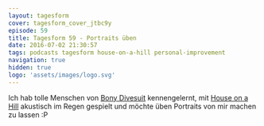 ```yaml
---
layout: tagesform
cover: tagesform_cover_jtbc9y
episode: 59
title: Tagesform 59 - Portraits üben
date: 2016-07-02 21:30:57
tags: podcasts tagesform house-on-a-hill personal-improvement
navigation: true
hidden: true
logo: 'assets/images/logo.svg'
---
```


Ich hab tolle Menschen von [Bony Divesuit](https://www.facebook.com/bonydivesuit/) 
kennengelernt, mit [House on a Hill](https://houseonahill.de) akustisch im Regen 
gespielt und möchte üben Portraits von mir machen zu lassen :P

